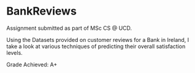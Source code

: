 # BankReviews

Assignment submitted as part of MSc CS @ UCD.

Using the Datasets provided on customer reviews for a Bank in Ireland, I take a look at various techniques of predicting their overall satisfaction levels.

Grade Achieved: A+
